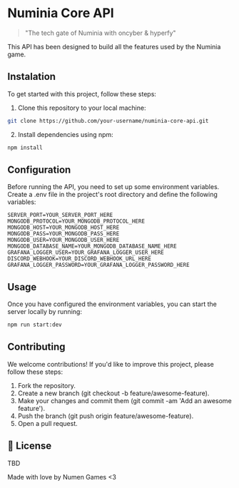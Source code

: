 # Numinia Core API

> "The tech gate of Numinia with oncyber & hyperfy"

This API has been designed to build all the features used by the Numinia game.

## Instalation

To get started with this project, follow these steps:

1. Clone this repository to your local machine:

```bash
git clone https://github.com/your-username/numinia-core-api.git
```

2. Install dependencies using npm:

```bash
npm install
```

## Configuration

Before running the API, you need to set up some environment variables. Create a .env file in the project's root directory and define the following variables:

```
SERVER_PORT=YOUR_SERVER_PORT_HERE
MONGODB_PROTOCOL=YOUR_MONGODB_PROTOCOL_HERE
MONGODB_HOST=YOUR_MONGODB_HOST_HERE
MONGODB_PASS=YOUR_MONGODB_PASS_HERE
MONGODB_USER=YOUR_MONGODB_USER_HERE
MONGODB_DATABASE_NAME=YOUR_MONGODB_DATABASE_NAME_HERE
GRAFANA_LOGGER_USER=YOUR_GRAFANA_LOGGER_USER_HERE
DISCORD_WEBHOOK=YOUR_DISCORD_WEBHOOK_URL_HERE
GRAFANA_LOGGER_PASSWORD=YOUR_GRAFANA_LOGGER_PASSWORD_HERE
```

## Usage

Once you have configured the environment variables, you can start the server locally by running:

```bash
npm run start:dev
```

## Contributing

We welcome contributions! If you'd like to improve this project, please follow these steps:

1. Fork the repository.
2. Create a new branch (git checkout -b feature/awesome-feature).
3. Make your changes and commit them (git commit -am 'Add an awesome feature').
4. Push the branch (git push origin feature/awesome-feature).
5. Open a pull request.

## 📜 License

TBD

Made with love by Numen Games <3
